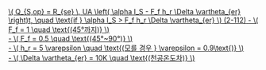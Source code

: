 <a href="/eco2_guide_center/1.%20ECO2%20Logic%20Guide/Hee1_Equation_List.html" class="equation-link" target="_blank" rel="noopener noreferrer">
  \( Q_{S,op} = R_{se} \, UA \left( \alpha I_S - F_f h_r \Delta \vartheta_{er} \right)t, \quad \text{if } \alpha I_S > F_f h_r \Delta \vartheta_{er} \) <span class="eq-number">(2-112)</span>
  <span class="note">
    - \( F_f = 1 \quad \text{(45°까지)} \)<br>
    - \( F_f = 0.5 \quad \text{(45°~90°)} \)<br>
    - \( h_r = 5 \varepsilon \quad \text{(모를 경우 } \varepsilon = 0.9\text{)} \)<br>
    - \( \Delta \vartheta_{er} = 10K \quad \text{(천공온도차)} \)
  </span>
</a>
